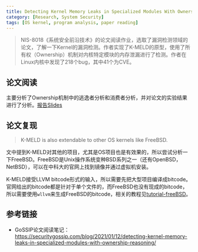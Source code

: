 ```yaml
---
title: Detecting Kernel Memory Leaks in Specialized Modules With Ownership Reasoning
category: [Research, System Security]
tags: [OS kernel, program analysis, paper reading]
---
```


> NIS-8018《系统安全前沿技术》的论文阅读作业，选取了漏洞检测领域的论文，了解一下Kernel的漏洞检测。作者实现了K-MELD的原型，使用了所有权（Ownership）机制对内核特定模块的内存泄漏进行了检测。作者在Linux内核中发现了218个bug，其中41个为CVE。

## 论文阅读

主要分析了Ownership机制中的逃逸者分析和消费者分析，并对论文的实验结果进行了分析。[报告Slides](https://x14ngch3n.github.io/assets/slides/ndss21kernelleak.pdf)

## 论文复现

> K-MELD is also extendable to other OS kernels like FreeBSD.

文中提到K-MELD对其他的项目，尤其是OS项目也是有效果的，所以尝试分析一下FreeBSD。FreeBSD是Unix操作系统变种BSD系列之一（还有OpenBSD，NetBSD），可以在中科大的官网上找到镜像并通过虚拟机安装。

K-MELD接受LLVM bitcode形式的输入，所以需要先把大型项目编译成bitcode。官网给出的bitcode都是针对于单个文件的，而FreeBSD也没有现成的bitcode，所以需要使用`wllvm`来生成FreeBSD的bitcode，相关的教程见[tutorial-freeBSD](https://github.com/travitch/whole-program-llvm/blob/master/doc/tutorial-freeBSD.md)。

## 参考链接

* GoSSIP论文阅读笔记：<https://securitygossip.com/blog/2021/01/12/detecting-kernel-memory-leaks-in-specialized-modules-with-ownership-reasoning/>
